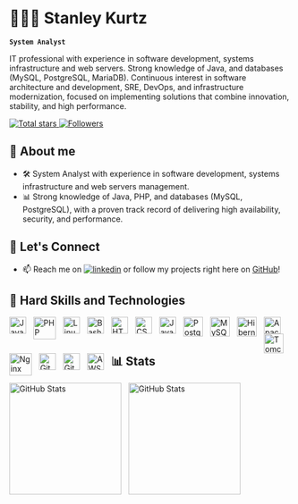# 👨🏽‍💻 Stanley Kurtz

**`System Analyst`**

IT professional with experience in software development, systems infrastructure and web servers.
Strong knowledge of Java, and databases (MySQL, PostgreSQL, MariaDB). Continuous interest in software architecture and development, SRE, DevOps, and infrastructure modernization, focused on implementing solutions that combine innovation, stability, and high performance.

<p align="left">
    <a href="https://github.com/stanleykurtz?tab=repositories&sort=stargazers">
        <img 
            alt="Total stars" 
            title="Total stars on GitHub" 
            src="https://custom-icon-badges.demolab.com/github/stars/stanleykurtz?color=55960c&style=for-the-badge&labelColor=488207&logo=star&label=stars"
        />
    </a>
    <a href="https://github.com/stanleykurtz?tab=followers">
        <img 
            alt="Followers" 
            title="Follow me on GitHub" 
            src="https://custom-icon-badges.demolab.com/github/followers/stanleykurtz?color=236ad3&labelColor=1155ba&style=for-the-badge&logo=github&label=Followers&logoColor=white"
        />
    </a>
</p>


## 🚀 About me
- 🛠️ System Analyst with experience in software development, systems infrastructure and web servers management.
- 📊 Strong knowledge of Java, PHP, and databases (MySQL, PostgreSQL), with a proven track record of delivering high availability, security, and performance.


## 🔗 Let's Connect
- 📫 Reach me on [![linkedin](https://img.shields.io/badge/linkedin-0A66C2?style=for-the-badge&logo=linkedin&logoColor=white)](https://www.linkedin.com/stanleykurtz) or follow my projects right here on [GitHub](https://github.com/stanleykurtz)!



## 🤖 Hard Skills and Technologies
<div style="display: inline_block">
    <img 
        align="left" 
        alt="Java"
        title="Java" 
        width="30px" 
        style="padding-right: 10px;" 
        src="https://cdn.jsdelivr.net/gh/devicons/devicon@latest/icons/java/java-original.svg" 
    />
<img 
    align="left" 
    alt="PHP" 
    title="PHP"
    width="40px" 
    style="padding-right: 10px;" 
    src="https://cdn.jsdelivr.net/gh/devicons/devicon@latest/icons/php/php-original.svg" 
/>
<img 
    align="left" 
    alt="Linux"
    title="Linux" 
    width="30px" 
    style="padding-right: 10px;" 
    src="https://cdn.jsdelivr.net/gh/devicons/devicon@latest/icons/linux/linux-original.svg" 
/>
<img 
    align="left" 
    alt="Bash"
    title="Bash" 
    width="30px" 
    style="padding-right: 10px;" 
    src="https://cdn.jsdelivr.net/gh/devicons/devicon@latest/icons/bash/bash-original.svg" 
/>
<img 
    align="left" 
    alt="HTML"
    title="HTML" 
    width="30px" 
    style="padding-right: 10px;" 
    src="https://cdn.jsdelivr.net/gh/devicons/devicon@latest/icons/html5/html5-original.svg" 
/>
<img 
    align="left" 
    alt="CSS" 
    title="CSS"
    width="30px" 
    style="padding-right: 10px;" 
    src="https://cdn.jsdelivr.net/gh/devicons/devicon@latest/icons/css3/css3-original.svg" 
/>
<img 
    align="left" 
    alt="JavaScript" 
    title="JavaScript"
    width="30px" 
    style="padding-right: 10px;" 
    src="https://cdn.jsdelivr.net/gh/devicons/devicon@latest/icons/javascript/javascript-original.svg" 
/>
<img 
    align="left" 
    alt="PostgreSQL" 
    title="PostgreSQL"
    width="35px" 
    style="padding-right: 10px;" 
    src="https://cdn.jsdelivr.net/gh/devicons/devicon@latest/icons/postgresql/postgresql-original.svg" 
/>
<img 
    align="left" 
    alt="MySQL" 
    title="MySQL"
    width="35px" 
    style="padding-right: 10px;" 
    src="https://cdn.jsdelivr.net/gh/devicons/devicon@latest/icons/mysql/mysql-original.svg" 
/>
<img 
    align="left" 
    alt="Hibernate" 
    title="Hibernate"
    width="35px" 
    style="padding-right: 10px;" 
    src="https://cdn.jsdelivr.net/gh/devicons/devicon@latest/icons/hibernate/hibernate-original.svg" 
/>
<img 
    align="left" 
    alt="Apache" 
    title="Apache"
    width="30px" 
    style="padding-right: 10px;" 
    src="https://cdn.jsdelivr.net/gh/devicons/devicon@latest/icons/apache/apache-original.svg" 
/>
<img 
    align="left" 
    alt="Tomcat" 
    title="Tomcat"
    width="35px" 
    style="padding-right: 10px;" 
    src="https://cdn.jsdelivr.net/gh/devicons/devicon@latest/icons/tomcat/tomcat-original.svg" 
/>
<img 
    align="left" 
    alt="Nginx" 
    title="Nginx"
    width="40px" 
    style="padding-right: 10px;" 
    src="https://cdn.jsdelivr.net/gh/devicons/devicon@latest/icons/nginx/nginx-original.svg" 
/>
<img 
    align="left" 
    alt="Git" 
    title="Git"
    width="30px" 
    style="padding-right: 10px;" 
    src="https://cdn.jsdelivr.net/gh/devicons/devicon@latest/icons/git/git-original.svg" 
/>
<img 
    align="left" 
    alt="GitLab" 
    title="GitLab"
    width="30px" 
    style="padding-right: 10px;" 
    src="https://cdn.jsdelivr.net/gh/devicons/devicon@latest/icons/gitlab/gitlab-original.svg" 
/>
<img 
    align="left" 
    alt="AWS" 
    title="AWS"
    width="30px" 
    style="padding-right: 10px;" 
    src="https://cdn.jsdelivr.net/gh/devicons/devicon@latest/icons/amazonwebservices/amazonwebservices-original-wordmark.svg" 
/>
</div>
<br/>
<br/>

## 📊 Stats

<p>
  <img 
    align="left" 
    alt="GitHub Stats" 
    height="200" 
    style="padding-right: 10px;" 
    src="https://github-readme-stats.vercel.app/api?username=stanleykurtz&show_icons=true&theme=tokyonight&include_all_commits=true" 
  />

<img 
      align="left" 
      alt="GitHub Stats" 
      height="200" 
      src="https://github-readme-stats.vercel.app/api/top-langs/?username=stanleykurtz&theme=tokyonight&layout=compact&langs_count=9" 
  />

</p>
